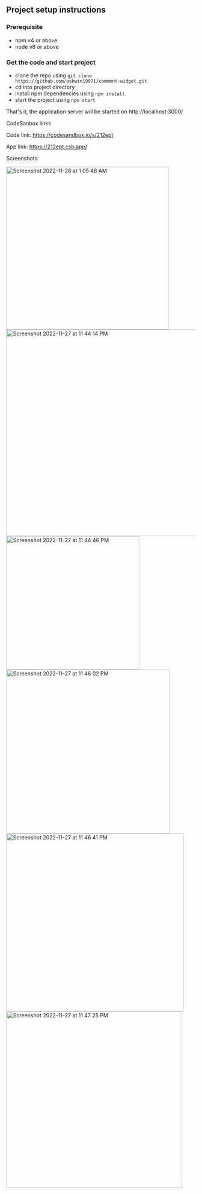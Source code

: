 
## Project setup instructions

### Prerequisite
- npm v4 or above
- node v8 or above


### Get the code and start project
- clone the repo using `git clone https://github.com/ashwin19971/comment-widget.git`
- cd into project directory
- install npm dependencies using `npm install`
- start the project using `npm start`

That's it, the application server will be started on http://localhost:3000/

CodeSanbox links

Code link: https://codesandbox.io/s/212ept

App link: https://212ept.csb.app/

Screenshots:

<img width="432" alt="Screenshot 2022-11-28 at 1 05 48 AM" src="https://user-images.githubusercontent.com/34717765/204156099-11d9ceae-e01d-4f0a-9550-68945a0192ef.png">
<img width="548" alt="Screenshot 2022-11-27 at 11 44 14 PM" src="https://user-images.githubusercontent.com/34717765/204156116-261a60fc-8925-4e23-9d64-7b6b4d68a9c4.png">
<img width="354" alt="Screenshot 2022-11-27 at 11 44 46 PM" src="https://user-images.githubusercontent.com/34717765/204156129-2629e3f5-86b8-431e-82c2-85504c984d36.png">
<img width="435" alt="Screenshot 2022-11-27 at 11 46 02 PM" src="https://user-images.githubusercontent.com/34717765/204156293-e450912c-27f4-4598-88bc-77131092c8c9.png">
<img width="472" alt="Screenshot 2022-11-27 at 11 46 41 PM" src="https://user-images.githubusercontent.com/34717765/204156302-f8d48400-7244-49e3-b650-46a6f4068d34.png">

<img width="468" alt="Screenshot 2022-11-27 at 11 47 25 PM" src="https://user-images.githubusercontent.com/34717765/204156309-23674ddc-8e60-4c5e-a5d6-211e92e07d3f.png">

